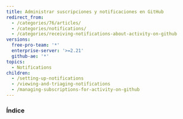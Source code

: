 ```yaml
---
title: Administrar suscripciones y notificaciones en GitHub
redirect_from:
  - /categories/76/articles/
  - /categories/notifications/
  - /categories/receiving-notifications-about-activity-on-github
versions:
  free-pro-team: '*'
  enterprise-server: '>=2.21'
  github-ae: '*'
topics:
  - Notifications
children:
  - /setting-up-notifications
  - /viewing-and-triaging-notifications
  - /managing-subscriptions-for-activity-on-github
---
```

### Índice
